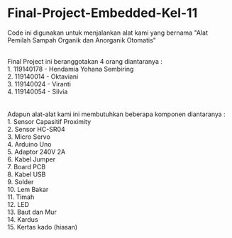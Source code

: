 # Final-Project-Embedded-Kel-11
Code ini digunakan untuk menjalankan alat kami yang bernama "Alat Pemilah Sampah Organik dan Anorganik Otomatis"

<br>
Final Project ini beranggotakan 4 orang diantaranya : <br>
1. 119140178 - Hendamia Yohana Sembiring <br>
2. 119140014 - Oktaviani <br> 
3. 119140024 - Viranti <br>
4. 119140054 - Silvia <br>
<br><br>
Adapun alat-alat kami ini membutuhkan beberapa komponen diantaranya : <br>
1. Sensor Capasitif Proximity <br>
2. Sensor HC-SR04 <br>
3. Micro Servo <br>
4. Arduino Uno <br>
5. Adaptor 240V 2A<br>
6. Kabel Jumper <br>
7. Board PCB<br>
8. Kabel USB <br>
9. Solder <br>
10. Lem Bakar <br>
11. Timah <br>
12. LED <br>
13. Baut dan Mur <br>
14. Kardus <br>
15. Kertas kado (hiasan)
